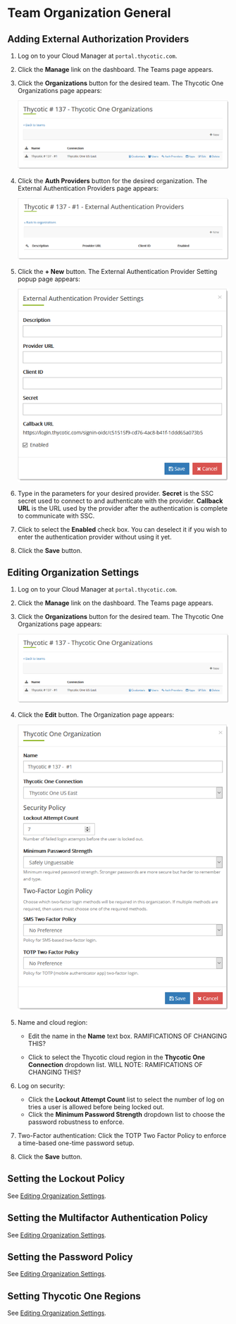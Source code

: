 

[title]: # "Thycotic One Organization General"
[tags]: # "Thycotic One, Cloud Manager, Organizations"
[priority]: # "1000"

# Team Organization General

## Adding External Authorization Providers

1. Log on to your Cloud Manager at `portal.thycotic.com`.

1. Click the **Manage** link on the dashboard. The Teams page appears.

1. Click the **Organizations** button for the desired team. The Thycotic One Organizations page appears:

   ![image-20200824110541823](./images/image-20200824110541823.png)

1. Click the **Auth Providers** button for the desired organization. The External Authentication Providers page appears:

   ![image-20200824133028595](images/image-20200824133028595.png)

1. Click the **+ New** button. The External Authentication Provider Setting popup page appears:

   ![image-20200824133201683](images/image-20200824133201683.png)

1. Type in the parameters for your desired provider. **Secret** is the SSC secret used to connect to and authenticate with the provider. **Callback URL** is the URL used by the provider after the authentication is complete to communicate with SSC.

1. Click to select the **Enabled** check box. You can deselect it if you wish to enter the authentication provider without using it yet.

1. Click the **Save** button.

## Editing Organization Settings

1. Log on to your Cloud Manager at `portal.thycotic.com`.

1. Click the **Manage** link on the dashboard. The Teams page appears.

1. Click the **Organizations** button for the desired team. The Thycotic One Organizations page appears:

   ![image-20200824110541823](./images/image-20200824110541823.png)

1. Click the **Edit** button. The Organization page appears: 

   ![image-20200824120257108](images/image-20200824120257108.png)

1. Name and cloud region:

   - Edit the name in the **Name** text box. RAMIFICATIONS OF CHANGING THIS?

   - Click to select the Thycotic cloud region in the **Thycotic One Connection** dropdown list. WILL NOTE: RAMIFICATIONS OF CHANGING THIS?

1. Log on security:

   - Click the **Lockout Attempt Count** list to select the number of log on tries a user is allowed before being locked out.
   - Click the **Minimum Password Strength** dropdown list to choose the password robustness to enforce.

1. Two-Factor authentication: Click the TOTP Two Factor Policy to enforce a time-based one-time password setup.

1. Click the **Save** button.

## Setting the Lockout Policy

See [Editing Organization Settings](#editing-organization-settings).

## Setting the Multifactor Authentication Policy

See [Editing Organization Settings](#editing-organization-settings).

## Setting the Password Policy

See [Editing Organization Settings](#editing-organization-settings).

## Setting Thycotic One Regions

See [Editing Organization Settings](#editing-organization-settings).

